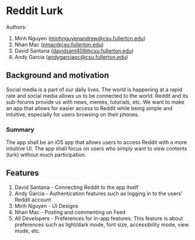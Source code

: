 # Reddit Lurk
Authors:
1. Minh Nguyen (minhnguyenandrew@csu.fullerton.edu)
2. Nhan Mac (nmac@csu.fullerton.edu)
3. David Santana (davidsant409@csu.fullerton.edu)
4. Andy Garcia (andygarciapc@csu.fullerton.edu)


## Background and motivation
Social media is a part of our daily lives. The world is happening at a rapid rate and social media allows us to be connected to the world. Reddit and its sub-forums provide us with news, memes, tutorials, etc. We want to make an app that allows for easier access to Reddit while being simple and intuitive, especially for users browsing on their phones.

### Summary
The app shall be an iOS app that allows users to access Reddit with a more intuitive UI. The app shall focus on users who simply want to view contents (lurk) without much participation.

## Features
1. David Santana - Connecting Reddit to the app itself
2. Andy Garcia - Authentication features such as logging in to the users’ Reddit account
3. Minh Nguyen - UI Designs
4. Nhan Mac - Posting and commenting on Feed
5. All Developers - Preferences for in-app features: This feature is about preferences such as light/dark mode, font size, accessibility mode, view mode, etc.
